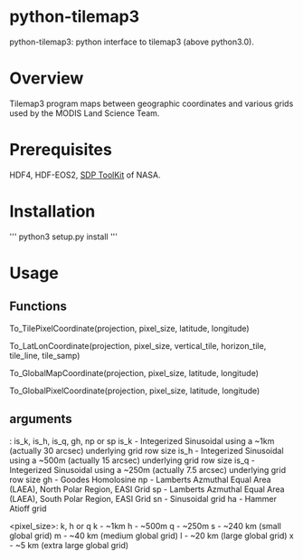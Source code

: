 # python-tilemap3
python-tilemap3: python interface  to tilemap3 (above python3.0).

# Overview
Tilemap3 program maps between geographic coordinates and various grids used by the
MODIS Land Science Team.

# Prerequisites
HDF4, HDF-EOS2, [SDP ToolKit](https://observer.gsfc.nasa.gov/ftp/edhs/sdptk/previous_releases/) of NASA.

# Installation
'''
python3 setup.py install
'''

# Usage

## Functions

  To_TilePixelCoordinate(projection, pixel_size, latitude, longitude)
  
  To_LatLonCoordinate(projection, pixel_size, vertical_tile, horizon_tile, tile_line, tile_samp)
  
  To_GlobalMapCoordinate(projection, pixel_size, latitude, longitude)
  
  To_GlobalPixelCoordinate(projection, pixel_size, latitude, longitude)
  
 ## arguments
 
   <projection>: is_k, is_h, is_q, gh, np or sp
     is_k - Integerized Sinusoidal using a ~1km (actually 30 arcsec) 
            underlying grid row size
     is_h - Integerized Sinusoidal using a ~500m (actually 15 arcsec)
            underlying grid row size
     is_q - Integerized Sinusoidal using a ~250m (actually 7.5 arcsec)
            underlying grid row size
     gh   - Goodes Homolosine
     np   - Lamberts Azmuthal Equal Area (LAEA), North Polar Region, EASI Grid
     sp   - Lamberts Azmuthal Equal Area (LAEA), South Polar Region, EASI Grid
     sn   - Sinusoidal grid
     ha   - Hammer Atioff grid

  <pixel_size>: k, h or q
     k - ~1km
     h - ~500m
     q - ~250m
     s - ~240 km (small global grid)
     m - ~40 km (medium global grid)
     l - ~20 km (large global grid)
     x - ~5 km (extra large global grid)

  
 
  
